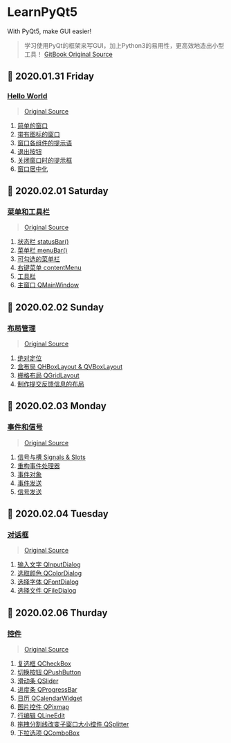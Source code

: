 # LearnPyQt5
With PyQt5, make GUI easier!
> 学习使用PyQt的框架来写GUI，加上Python3的易用性，更高效地造出小型工具！
> [GitBook Original Source](https://maicss.gitbooks.io/pyqt5/content/)  

## 📅 2020.01.31 Friday
### [Hello World](https://github.com/lz-wang/LearnPyQt5/tree/master/01-HelloWorld)
> [Original Source](https://maicss.gitbooks.io/pyqt5/content/hello_world.html)  

1. [简单的窗口](https://github.com/lz-wang/LearnPyQt5/blob/master/01-HelloWorld/eg1.py)
2. [带有图标的窗口](https://github.com/lz-wang/LearnPyQt5/blob/master/01-HelloWorld/eg2.py)
3. [窗口各组件的提示语](https://github.com/lz-wang/LearnPyQt5/blob/master/01-HelloWorld/eg3.py)
4. [退出按钮](https://github.com/lz-wang/LearnPyQt5/blob/master/01-HelloWorld/eg4.py)
5. [关闭窗口时的提示框](https://github.com/lz-wang/LearnPyQt5/blob/master/01-HelloWorld/eg5.py)
6. [窗口居中化](https://github.com/lz-wang/LearnPyQt5/blob/master/01-HelloWorld/eg6.py)

## 📅 2020.02.01 Saturday
### [菜单和工具栏](https://github.com/lz-wang/LearnPyQt5/tree/master/02-MenuToolStatusBar)
> [Original Source]( https://maicss.gitbooks.io/pyqt5/content/菜单和工具栏.html)  

1. [状态栏 statusBar()](https://github.com/lz-wang/LearnPyQt5/blob/master/02-MenuToolStatusBar/eg1.py)
2. [菜单栏 menuBar()](https://github.com/lz-wang/LearnPyQt5/blob/master/02-MenuToolStatusBar/eg2.py)
3. [可勾选的菜单栏](https://github.com/lz-wang/LearnPyQt5/blob/master/02-MenuToolStatusBar/eg3.py)
4. [右键菜单 contentMenu](https://github.com/lz-wang/LearnPyQt5/blob/master/02-MenuToolStatusBar/eg4.py)
5. [工具栏 ](https://github.com/lz-wang/LearnPyQt5/blob/master/02-MenuToolStatusBar/eg5.py)
6. [主窗口 QMainWindow](https://github.com/lz-wang/LearnPyQt5/blob/master/02-MenuToolStatusBar/eg6.py)

## 📅 2020.02.02 Sunday
### [布局管理](https://github.com/lz-wang/LearnPyQt5/tree/master/03-Layout)
> [Original Source]( https://maicss.gitbooks.io/pyqt5/content/布局管理.html)  

1. [绝对定位](https://github.com/lz-wang/LearnPyQt5/blob/master/03-Layout/eg1.py)
2. [盒布局 QHBoxLayout & QVBoxLayout](https://github.com/lz-wang/LearnPyQt5/blob/master/03-Layout/eg2.py)
3. [栅格布局 QGridLayout](https://github.com/lz-wang/LearnPyQt5/blob/master/03-Layout/eg3.py)
4. [制作提交反馈信息的布局](https://github.com/lz-wang/LearnPyQt5/blob/master/03-Layout/eg4.py)

## 📅 2020.02.03 Monday
### [事件和信号](https://github.com/lz-wang/LearnPyQt5/blob/master/04-SignalSlot)
> [Original Source](https://maicss.gitbooks.io/pyqt5/content/事件和信号.html)  

1. [信号与槽 Signals & Slots](https://github.com/lz-wang/LearnPyQt5/blob/master/04-SignalSlot/eg1.py)
2. [重构事件处理器](https://github.com/lz-wang/LearnPyQt5/blob/master/04-SignalSlot/eg2.py)
3. [事件对象](https://github.com/lz-wang/LearnPyQt5/blob/master/04-SignalSlot/eg3.py)
4. [事件发送](https://github.com/lz-wang/LearnPyQt5/blob/master/04-SignalSlot/eg4.py)
5. [信号发送](https://github.com/lz-wang/LearnPyQt5/blob/master/04-SignalSlot/eg5.py)

## 📅 2020.02.04 Tuesday
### [对话框](https://github.com/lz-wang/LearnPyQt5/tree/master/05-Dialog)
> [Original Source](https://maicss.gitbooks.io/pyqt5/content/对话框.html)  

1. [输入文字 QInputDialog](https://github.com/lz-wang/LearnPyQt5/blob/master/05-Dialog/eg1.py)
2. [选取颜色 QColorDialog](https://github.com/lz-wang/LearnPyQt5/blob/master/05-Dialog/eg2.py)
3. [选择字体 QFontDialog](https://github.com/lz-wang/LearnPyQt5/blob/master/05-Dialog/eg3.py)
4. [选择文件 QFileDialog](https://github.com/lz-wang/LearnPyQt5/blob/master/05-Dialog/eg4.py)


## 📅 2020.02.06 Thurday
### [控件](https://github.com/lz-wang/LearnPyQt5/tree/master/06-Widget)
> [Original Source](https://maicss.gitbooks.io/pyqt5/content/控件1.html)  

1. [复选框 QCheckBox](https://github.com/lz-wang/LearnPyQt5/blob/master/06-Widget/eg1.py)
2. [切换按钮 QPushButton](https://github.com/lz-wang/LearnPyQt5/blob/master/06-Widget/eg2.py)
3. [滑动条 QSlider](https://github.com/lz-wang/LearnPyQt5/blob/master/06-Widget/eg3.py)
4. [进度条 QProgressBar](https://github.com/lz-wang/LearnPyQt5/blob/master/06-Widget/eg4.py)
5. [日历 QCalendarWidget](https://github.com/lz-wang/LearnPyQt5/blob/master/06-Widget/eg5.py)
6. [图片控件 QPixmap](https://github.com/lz-wang/LearnPyQt5/blob/master/06-Widget/eg6.py)
7. [行编辑 QLineEdit](https://github.com/lz-wang/LearnPyQt5/blob/master/06-Widget/eg7.py)
8. [拖拽分割线改变子窗口大小控件 QSplitter](https://github.com/lz-wang/LearnPyQt5/blob/master/06-Widget/eg8.py)
9. [下拉选项 QComboBox](https://github.com/lz-wang/LearnPyQt5/blob/master/06-Widget/eg9.py)